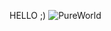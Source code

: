 HELLO ;)
![PureWorld](https://github.com/user-attachments/assets/4fa85ccc-c4ae-450e-83c5-0f5f0bf75dcc)
